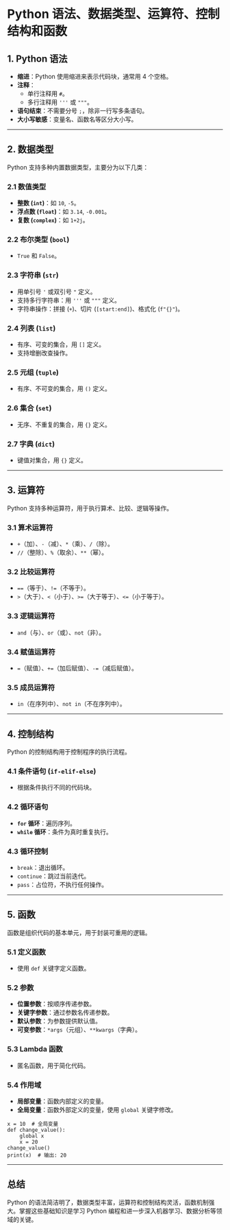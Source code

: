 # Python 语法、数据类型、运算符、控制结构和函数

## 1. Python 语法
- **缩进**：Python 使用缩进来表示代码块，通常用 4 个空格。
- **注释**：
  - 单行注释用 `#`。
  - 多行注释用 `'''` 或 `"""`。
- **语句结束**：不需要分号 `;`，除非一行写多条语句。
- **大小写敏感**：变量名、函数名等区分大小写。

---

## 2. 数据类型
Python 支持多种内置数据类型，主要分为以下几类：

### 2.1 数值类型
- **整数 (`int`)**：如 `10`, `-5`。
- **浮点数 (`float`)**：如 `3.14`, `-0.001`。
- **复数 (`complex`)**：如 `1+2j`。

### 2.2 布尔类型 (`bool`)
- `True` 和 `False`。

### 2.3 字符串 (`str`)
- 用单引号 `'` 或双引号 `"` 定义。
- 支持多行字符串：用 `'''` 或 `"""` 定义。
- 字符串操作：拼接 (`+`)、切片 (`[start:end]`)、格式化 (`f"{}"`)。

### 2.4 列表 (`list`)
- 有序、可变的集合，用 `[]` 定义。
- 支持增删改查操作。

### 2.5 元组 (`tuple`)
- 有序、不可变的集合，用 `()` 定义。

### 2.6 集合 (`set`)
- 无序、不重复的集合，用 `{}` 定义。

### 2.7 字典 (`dict`)
- 键值对集合，用 `{}` 定义。

---

## 3. 运算符
Python 支持多种运算符，用于执行算术、比较、逻辑等操作。

### 3.1 算术运算符
- `+`（加）、`-`（减）、`*`（乘）、`/`（除）。
- `//`（整除）、`%`（取余）、`**`（幂）。

### 3.2 比较运算符
- `==`（等于）、`!=`（不等于）。
- `>`（大于）、`<`（小于）、`>=`（大于等于）、`<=`（小于等于）。

### 3.3 逻辑运算符
- `and`（与）、`or`（或）、`not`（非）。

### 3.4 赋值运算符
- `=`（赋值）、`+=`（加后赋值）、`-=`（减后赋值）。

### 3.5 成员运算符
- `in`（在序列中）、`not in`（不在序列中）。

---

## 4. 控制结构
Python 的控制结构用于控制程序的执行流程。

### 4.1 条件语句 (`if-elif-else`)
- 根据条件执行不同的代码块。

### 4.2 循环语句
- **`for` 循环**：遍历序列。
- **`while` 循环**：条件为真时重复执行。

### 4.3 循环控制
- `break`：退出循环。
- `continue`：跳过当前迭代。
- `pass`：占位符，不执行任何操作。

---

## 5. 函数
函数是组织代码的基本单元，用于封装可重用的逻辑。

### 5.1 定义函数
- 使用 `def` 关键字定义函数。

### 5.2 参数
- **位置参数**：按顺序传递参数。
- **关键字参数**：通过参数名传递参数。
- **默认参数**：为参数提供默认值。
- **可变参数**：`*args`（元组）、`**kwargs`（字典）。

### 5.3 Lambda 函数
- 匿名函数，用于简化代码。

### 5.4 作用域
- **局部变量**：函数内部定义的变量。
- **全局变量**：函数外部定义的变量，使用 `global` 关键字修改。
```
x = 10  # 全局变量
def change_value():
    global x
    x = 20
change_value()
print(x)  # 输出: 20
```

---

## 总结
Python 的语法简洁明了，数据类型丰富，运算符和控制结构灵活，函数机制强大。掌握这些基础知识是学习 Python 编程和进一步深入机器学习、数据分析等领域的关键。
